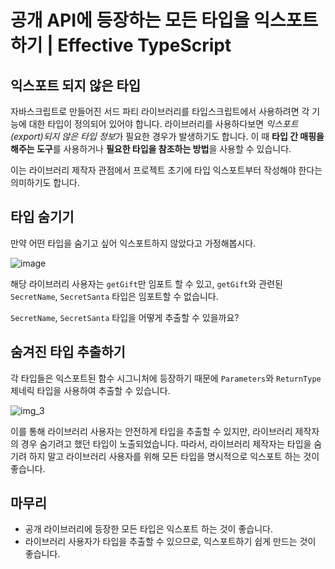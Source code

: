 # 공개 API에 등장하는 모든 타입을 익스포트 하기 | Effective TypeScript

## 익스포트 되지 않은 타입
자바스크립트로 만들어진 서드 파티 라이브러리를 타입스크립트에서 사용하려면 각 기능에 대한 타입이 정의되어 있어야 합니다.
라이브러리를 사용하다보면 *익스포트(export)되지 않은 타입 정보*가 필요한 경우가 발생하기도 합니다.
이 때 **타입 간 매핑을 해주는 도구**를 사용하거나 **필요한 타입을 참조하는 방법**을 사용할 수 있습니다.

이는 라이브러리 제작자 관점에서 프로젝트 초기에 타입 익스포트부터 작성해야 한다는 의미하기도 합니다.

## 타입 숨기기

만약 어떤 타입을 숨기고 싶어 익스포트하지 않았다고 가정해봅시다.

![image](https://github.com/Bori-github/Effective_TypeScript/assets/85009583/b058698b-9779-45a3-8945-cc7b3210b017)

해당 라이브러리 사용자는 `getGift`만 임포트 할 수 있고, `getGift`와 관련된 `SecretName`, `SecretSanta` 타입은 임포트할 수 없습니다.

`SecretName`, `SecretSanta` 타입을 어떻게 추출할 수 있을까요?

## 숨겨진 타입 추출하기

각 타입들은 익스포트된 함수 시그니처에 등장하기 때문에 `Parameters`와 `ReturnType` 제네릭 타입을 사용하여 추출할 수 있습니다.

![img_3](https://github.com/Bori-github/Effective_TypeScript/assets/85009583/4727ab0f-eb95-4be7-b16a-84842e72be83)

이를 통해 라이브러리 사용자는 안전하게 타입을 추출할 수 있지만, 라이브러리 제작자의 경우 숨기려고 했던 타입이 노출되었습니다.
따라서, 라이브러리 제작자는 타입을 숨기려 하지 말고 라이브러리 사용자를 위해 모든 타입을 명시적으로 익스포트 하는 것이 좋습니다.

## 마무리
- 공개 라이브러리에 등장한 모든 타입은 익스포트 하는 것이 좋습니다.
- 라이브러리 사용자가 타입을 추출할 수 있으므로, 익스포트하기 쉽게 만드는 것이 좋습니다.
